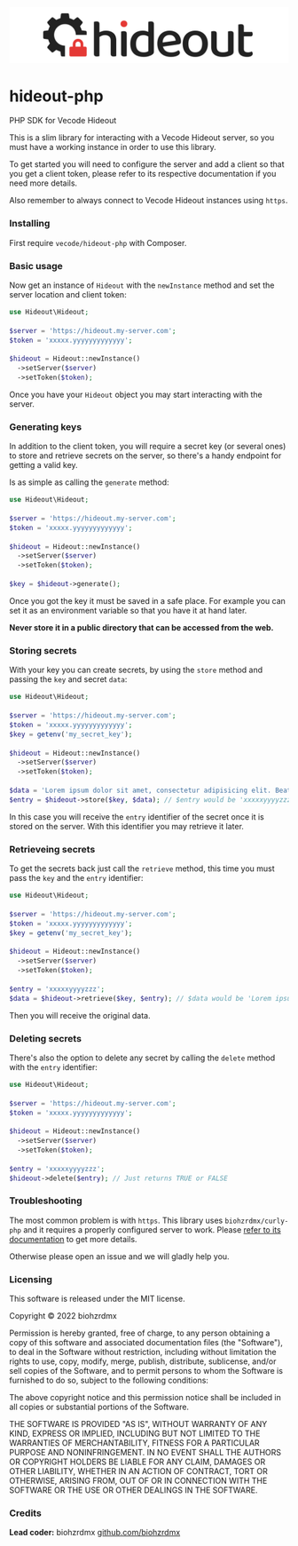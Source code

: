 <picture>
  <source media="(prefers-color-scheme: dark)" srcset=".github/logo_w.svg">
  <source media="(prefers-color-scheme: light)" srcset=".github/logo.svg">
  <img src=".github/logo.svg">
</picture>

hideout-php
===========

PHP SDK for Vecode Hideout

This is a slim library for interacting with a Vecode Hideout server, so you must have a working instance in order to use this library.

To get started you will need to configure the server and add a client so that you get a client token, please refer to its respective documentation if you need more details.

Also remember to always connect to Vecode Hideout instances using `https`.

### Installing

First require `vecode/hideout-php` with Composer.

### Basic usage

Now get an instance of `Hideout` with the `newInstance` method and set the server location and client token:

```php
use Hideout\Hideout;

$server = 'https://hideout.my-server.com';
$token = 'xxxxx.yyyyyyyyyyyyy';

$hideout = Hideout::newInstance()
  ->setServer($server)
  ->setToken($token);
```

Once you have your `Hideout` object you may start interacting with the server.

### Generating keys

In addition to the client token, you will require a secret key (or several ones) to store and retrieve secrets on the server, so there's a handy endpoint for getting a valid key.

Is as simple as calling the `generate` method:

```php
use Hideout\Hideout;

$server = 'https://hideout.my-server.com';
$token = 'xxxxx.yyyyyyyyyyyyy';

$hideout = Hideout::newInstance()
  ->setServer($server)
  ->setToken($token);

$key = $hideout->generate();
```

Once you got the key it must be saved in a safe place. For example you can set it as an environment variable so that you have it at hand later.

**Never store it in a public directory that can be accessed from the web.**

### Storing secrets

With your key you can create secrets, by using the `store` method and passing the `key` and secret `data`:

```php
use Hideout\Hideout;

$server = 'https://hideout.my-server.com';
$token = 'xxxxx.yyyyyyyyyyyyy';
$key = getenv('my_secret_key');

$hideout = Hideout::newInstance()
  ->setServer($server)
  ->setToken($token);

$data = 'Lorem ipsum dolor sit amet, consectetur adipisicing elit. Beatae atque officiis natus voluptatum debitis sunt.';
$entry = $hideout->store($key, $data); // $entry would be 'xxxxxyyyyzzz' for example
```

In this case you will receive the `entry` identifier of the secret once it is stored on the server. With this identifier you may retrieve it later.

### Retrieveing secrets

To get the secrets back just call the `retrieve` method, this time you must pass the `key` and the `entry` identifier:

```php
use Hideout\Hideout;

$server = 'https://hideout.my-server.com';
$token = 'xxxxx.yyyyyyyyyyyyy';
$key = getenv('my_secret_key');

$hideout = Hideout::newInstance()
  ->setServer($server)
  ->setToken($token);

$entry = 'xxxxxyyyyzzz';
$data = $hideout->retrieve($key, $entry); // $data would be 'Lorem ipsum dolor sit amet, consectetur adipisicing elit. Beatae atque officiis natus voluptatum debitis sunt.'
```

Then you will receive the original data.

### Deleting secrets

There's also the option to delete any secret by calling the `delete` method with the `entry` identifier:

```php
use Hideout\Hideout;

$server = 'https://hideout.my-server.com';
$token = 'xxxxx.yyyyyyyyyyyyy';

$hideout = Hideout::newInstance()
  ->setServer($server)
  ->setToken($token);

$entry = 'xxxxxyyyyzzz';
$hideout->delete($entry); // Just returns TRUE or FALSE
```

### Troubleshooting

The most common problem is with `https`. This library uses `biohzrdmx/curly-php` and it requires a properly configured server to work. Please [refer to its documentation](https://github.com/biohzrdmx/curly-php) to get more details.

Otherwise please open an issue and we will gladly help you.

### Licensing

This software is released under the MIT license.

Copyright © 2022 biohzrdmx

Permission is hereby granted, free of charge, to any person obtaining a copy of this software and associated documentation files (the "Software"), to deal in the Software without restriction, including without limitation the rights to use, copy, modify, merge, publish, distribute, sublicense, and/or sell copies of the Software, and to permit persons to whom the Software is furnished to do so, subject to the following conditions:

The above copyright notice and this permission notice shall be included in all copies or substantial portions of the Software.

THE SOFTWARE IS PROVIDED "AS IS", WITHOUT WARRANTY OF ANY KIND, EXPRESS OR IMPLIED, INCLUDING BUT NOT LIMITED TO THE WARRANTIES OF MERCHANTABILITY, FITNESS FOR A PARTICULAR PURPOSE AND NONINFRINGEMENT. IN NO EVENT SHALL THE AUTHORS OR COPYRIGHT HOLDERS BE LIABLE FOR ANY CLAIM, DAMAGES OR OTHER LIABILITY, WHETHER IN AN ACTION OF CONTRACT, TORT OR OTHERWISE, ARISING FROM, OUT OF OR IN CONNECTION WITH THE SOFTWARE OR THE USE OR OTHER DEALINGS IN THE SOFTWARE.

### Credits

**Lead coder:** biohzrdmx [github.com/biohzrdmx](http://github.com/biohzrdmx)
